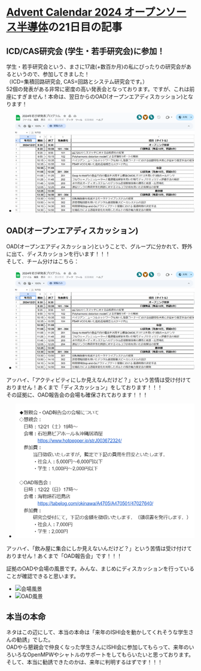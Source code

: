 # [Advent Calendar 2024 オープンソース半導体](https://qiita.com/advent-calendar/2024/osssilicon)の21日目の記事
## ICD/CAS研究会 (学生・若手研究会)に参加！
学生・若手研究会という、まさに17歳(+数百か月)の私にぴったりの研究会があるというので、参加してきました！  
（ICD=集積回路研究会, CAS=回路とシステム研究会です。）  
52個の発表がある非常に密度の高い発表会となっております。ですが、これは前座にすぎません！本命は、翌日からのOAD(オープンエアディスカッション)となります！  

- ![発表スケジュール](images/21_schdule.PNG)


## OAD(オープンエアディスカッション)
OAD(オープンエアディスカッション)ということで、グループに分かれて、野外に出て、ディスカッションを行います！！！  
そして、チーム分けはこちら：
- ![OAD](images/21_schdule.PNG)

アッハイ、「アクティビティにしか見えなんだけど？」という苦情は受け付けておりません！あくまで「ディスカッション」をしております！！！  
その証拠に、OAD報告会の会場も確保されております！！！  

- ![レポート](images/21_report.PNG)

アッハイ、「飲み屋に集合にしか見えないんだけど？」という苦情は受け付けておりません！あくまで「OAD報告会」です！！！  

証拠のOADや会場の風景です。みんな、まじめにディスカッションを行っていることが確認できると思います。  
- ![会場風景](images/21_photo1.PNG)
- ![OAD風景](images/21_photo_OAD.PNG)


## 本当の本命
ネタはこの辺にして、本当の本命は「来年のISHI会を動かしてくれそうな学生さんの勧誘」でした。  
OADやら懇親会で仲良くなった学生さんにISHI会に参加してもらって、来年のいろいろなOpenMPWやシャトルのサポートをしてもらいたいと思っております。  
そして、本当に勧誘できたのかは、来年に判明するはずです！！！  
